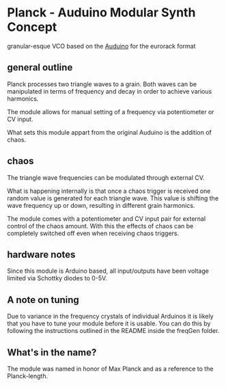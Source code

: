 # Planck - Auduino Modular Synth Concept

granular-esque VCO based on the [Auduino](https://code.google.com/archive/p/tinkerit/wikis/Auduino.wiki) for the eurorack format

## general outline
Planck processes two triangle waves to a grain. Both waves can be manipulated in terms of frequency and decay in order to achieve various harmonics. 

The module allows for manual setting of a frequency via potentiometer or CV input. 

What sets this module appart from the original Auduino is the addition of chaos.

## chaos
The triangle wave frequencies can be modulated through external CV. 

What is happening internally is that once a chaos trigger is received one random value is generated for each triangle wave. This value is shifting the wave frequency up or down, resulting in different grain harmonics.

The module comes with a potentiometer and CV input pair for external control of the chaos amount. With this the effects of chaos can be completely switched off even when receiving chaos triggers.

## hardware notes
Since this module is Arduino based, all input/outputs have been voltage limited via Schottky diodes to 0-5V. 

## A note on tuning
Due to variance in the frequency crystals of individual Arduinos it is likely that you have to tune your module before it is usable. You can do this by following the instructions outlined in the README inside the freqGen folder.

## What's in the name?
The module was named in honor of Max Planck and as a reference to the Planck-length. 
